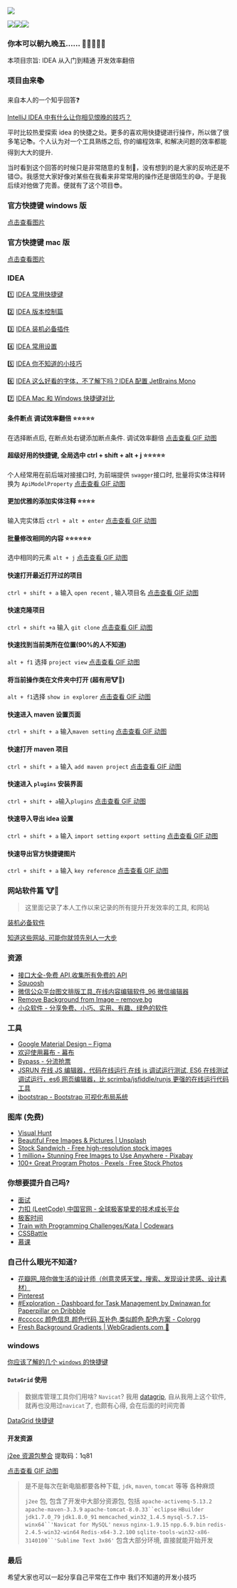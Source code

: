 ![](https://gitee.com/xiaoxiunique/picgo-image/raw/master/20200226114101.png)

![](https://img.shields.io/github/stars/xiaoxiunique/tool-tips?style=social)![](https://img.shields.io/github/forks/xiaoxiunique/tool-tips?style=social)![](https://img.shields.io/github/watchers/xiaoxiunique/tool-tips?style=social)

### 你本可以朝九晚五...... :poop::poop::poop::poop::poop:

本项目宗旨: IDEA 从入门到精通 开发效率翻倍

### 项目由来:books:
 
来自本人的一个知乎回答:question:

[IntelliJ IDEA 中有什么让你相见恨晚的技巧？](https://www.zhihu.com/question/300830746/answer/672248406?utm_source=wechat_session&utm_medium=social&utm_oi=794623637738123264&hb_wx_block=0)

平时比较热爱探索 idea 的快捷之处。更多的喜欢用快捷键进行操作，所以做了很多笔记:books:。个人认为对一个工具熟练之后, 你的编程效率, 和解决问题的效率都能得到大大的提升.

当时看到这个回答的时候只是非常随意的复制:grimacing:，没有想到的是大家的反响还是不错:blush:。我感觉大家好像对某些在我看来非常常用的操作还是很陌生的:sweat_smile:。于是我后续对他做了完善。便就有了这个项目:sunglasses:。

### 官方快捷键 windows 版

[点击查看图片](http://193.112.98.8/atomImg/ReferenceCard-1.png)

### 官方快捷键 mac 版

[点击查看图片](http://193.112.98.8/atomImg/ReferenceCardForMac-1.png)

### IDEA

:one: [IDEA 常用快捷键](https://atips.com/idea/IDEA%20%E5%B8%B8%E7%94%A8%E5%BF%AB%E6%8D%B7%E9%94%AE.html)

:two: ​[IDEA 版本控制篇](https://atips.cn/idea/IDEA%20%E7%89%88%E6%9C%AC%E6%8E%A7%E5%88%B6.html)

:three: [IDEA 装机必备插件](https://atips.cn/idea/IDEA%20%E8%A3%85%E6%9C%BA%E5%BF%85%E5%A4%87%E6%8F%92%E4%BB%B6.html)

:four: [IDEA 常用设置](https://atips.cn/idea/IDEA%20%E5%B8%B8%E7%94%A8%E8%AE%BE%E7%BD%AE.html)

:five: ​[IDEA 你不知道的小技巧](https://github.com/xiaoxiunique/idea-tips/blob/master/IDEA%20%E4%BD%A0%E4%B8%8D%E7%9F%A5%E9%81%93%E7%9A%84%E5%B0%8F%E6%8A%80%E5%B7%A7.md)

:six: [IDEA 这么好看的字体，不了解下吗？IDEA 配置 JetBrains Mono](https://atips.cn/idea/IDEA%20新字体%20JetBrainsMono.html)

:seven: [IDEA Mac 和 Windows 快捷键对比](https://atips.cn/idea/IDEA%20Windows%20Mac%20%E5%BF%AB%E6%8D%B7%E9%94%AE%E5%AF%B9%E6%AF%94.html)

#### 条件断点 调试效率翻倍 :star::star::star::star::star:

在选择断点后, 在断点处右键添加断点条件. 调试效率翻倍 [点击查看 GIF 动图](http://193.112.98.8/atomImg/key/debug-breakpoint.gif)

#### 超级好用的快捷键, 全局选中 ctrl + shift + alt + j :star::star::star::star::star:

个人经常用在前后端对接接口时, 为前端提供 `swagger`接口时, 批量将实体注释转换为 `ApiModelProperty` [点击查看 GIF 动图](http://193.112.98.8/atomImg/key/ctrl_alt_shift_j.gif)

#### 更加优雅的添加实体注释 :star::star::star::star:

输入完实体后 `ctrl + alt + enter` [点击查看 GIF 动图](http://193.112.98.8/atomImg/key/ctrl_alt_enter.gif)

#### 批量修改相同的内容 :star::star::star::star::star::star:

选中相同的元素 `alt + j` [点击查看 GIF 动图](http://193.112.98.8/atomImg/key/alt_j_batch_update.gif)

#### 快速打开最近打开过的项目

`ctrl + shift + a` 输入 `open recent` , 输入项目名 [点击查看 GIF 动图](http://193.112.98.8/atomImg/key/ctrl_shift_a_open_recent_project.gif)

#### 快速克隆项目

`ctrl + shift +a` 输入 `git clone` [点击查看 GIF 动图](http://193.112.98.8/atomImg/key/ctrl_shift_a_git_clone.gif)

#### 快速找到当前类所在位置(90%的人不知道)

`alt + f1` 选择 `project view` [点击查看 GIF 动图](http://193.112.98.8/atomImg/key/ctrl_f1_class_position.gif)

#### 将当前操作类在文件夹中打开 (**超有用:cow::beer:**)

`alt + f1`选择 `show in explorer` [点击查看 GIF 动图](http://193.112.98.8/atomImg/key/ctrl_f1_show_in_explorer.gif)

#### 快速进入 maven 设置页面

`ctrl + shift + a` 输入`maven setting` [点击查看 GIF 动图](http://193.112.98.8/atomImg/key/fast-open-maven-setting.gif)

#### 快速打开 maven 项目

`ctrl + shift + a` 输入 `add maven project` [点击查看 GIF 动图](http://193.112.98.8/atomImg/key/fast-open-add-maven-project.gif)

#### 快速进入 `plugins` 安装界面

`ctrl + shift + a`输入`plugins` [点击查看 GIF 动图](http://193.112.98.8/atomImg/key/fast-open-plugins.gif)

#### 快速导入导出 idea 设置

`ctrl + shift + a` 输入 `import setting` `export setting` [点击查看 GIF 动图](http://193.112.98.8/atomImg/key/fast-import-setting-and-export-setting.gif)

#### 快速导出官方快捷键图片

`ctrl + shift + a` 输入 `key reference` [点击查看 GIF 动图](http://193.112.98.8/atomImg/key/fast-import-key-reference.gif)

### 网站软件篇 :cow::beer:

> 这里面记录了本人工作以来记录的所有提升开发效率的工具, 和网站

[装机必备软件](https://github.com/xiaoxiunique/tool-tips/blob/master/tool/%E8%A3%85%E6%9C%BA%E5%BF%85%E5%A4%87%E8%BD%AF%E4%BB%B6.md)

[知道这些网站, 可能你就领先别人一大步](https://github.com/xiaoxiunique/tool-tips/blob/master/tool/%E4%BC%98%E7%A7%80%E7%BD%91%E7%AB%99%E5%90%88%E9%9B%86.md)

### 资源

- [接口大全-免费 API,收集所有免费的 API](https://www.free-api.com/)
- [Squoosh](https://squoosh.app/)
- [微信公众平台图文排版工具\_在线内容编辑软件\_96 微信编辑器](http://bj.96weixin.com/)
- [Remove Background from Image – remove.bg](https://www.remove.bg/)
- [小众软件 - 分享免费、小巧、实用、有趣、绿色的软件](https://www.appinn.com/)

### 工具

- [Google Material Design – Figma](https://www.figma.com/file/rwpqtFgjkIjvIoysCe25in/Google-Material-Design)
- [欢迎使用幕布 - 幕布](https://mubu.com/doccDJiQor7Bw)
- [Bypass - 分流抢票](https://www.bypass.cn/)
- [JSRUN 在线 JS 编辑器，代码在线运行,在线 js 调试运行测试, ES6 在线测试调试运行，es6 网页编辑器，比 scrimba/jsfiddle/runjs 更强的在线运行代码工具](http://jsrun.pro/)
- [ibootstrap - Bootstrap 可视化布局系统](http://www.ibootstrap.cn/)

### 图库 (免费)

- [Visual Hunt](https://visualhunt.com/)
- [Beautiful Free Images & Pictures | Unsplash](https://unsplash.com/)
- [Stock Sandwich - Free high-resolution stock images](https://stocksandwich.com/)
- [1 million+ Stunning Free Images to Use Anywhere - Pixabay](https://pixabay.com/)
- [100+ Great Program Photos · Pexels · Free Stock Photos](https://www.pexels.com/search/program/)

### 你想要提升自己吗?

- [面试](https://www.nowcoder.com/3134056)
- [力扣 (LeetCode) 中国官网 - 全球极客挚爱的技术成长平台](https://leetcode-cn.com/)
- [极客时间](https://time.geekbang.org/)
- [Train with Programming Challenges/Kata | Codewars](https://www.codewars.com/join)
- [CSSBattle](https://cssbattle.dev/)
- [慕课](http://www.imooc.com)

### 自己什么眼光不知道?

- [花瓣网\_陪你做生活的设计师（创意灵感天堂，搜索、发现设计灵感、设计素材）](https://huaban.com/)
- [Pinterest](https://www.pinterest.com/)
- [#Exploration - Dashboard for Task Management by Dwinawan for Paperpillar on Dribbble](https://dribbble.com/shots/6816310--Exploration-Dashboard-for-Task-Management)
- [#cccccc 颜色信息,颜色代码,互补色,类似颜色,配色方案 - Colorgg](https://www.colorgg.com/cccccc)
- [Fresh Background Gradients | WebGradients.com 💎](https://webgradients.com/)

### windows

[你应该了解的几个 `windows` 的快捷键]()

#### `DataGrid` 使用

> 数据库管理工具你们用啥? `Navicat`? 我用 [datagrip](https://www.jetbrains.com/datagrip), 自从我用上这个软件, 就再也没用过`navicat`了, 也颇有心得, 会在后面的时间完善

[DataGrid 快捷键](https://github.com/xiaoxiunique/tool-tips/blob/master/GridFlow%20%E5%BF%AB%E6%8D%B7%E9%94%AE.md)

#### 开发资源

[j2ee 资源包整合](https://pan.baidu.com/s/1AF93IgpHxQQlu1zAZwfE6A) 提取码：1q81

[点击查看 GIF 动图](http://images.atomblogs.com/20190912174544.png)

> 是不是每次在新电脑都要各种下载, `jdk`, `maven`, `tomcat` 等等 各种麻烦
>
> `j2ee` 包, 包含了开发中大部分资源包, 包括 `apache-activemq-5.13.2` `apache-maven-3.3.9` ` apache-tomcat-8.0.33``eclipse ` `HBuilder` `jdk1.7.0_79` `jdk1.8.0_91` `memcached_win32_1.4.5` ` mysql-5.7.15-winx64``'Navicat for MySQL' ` `nexus` `nginx-1.9.15` `npp.6.9.bin` `redis-2.4.5-win32-win64` `Redis-x64-3.2.100` ` sqlite-tools-win32-x86-3140100``'Sublime Text 3x86' ` 包含大部分环境, 直接就能开始开发

### 最后

希望大家也可以一起分享自己平常在工作中 我们不知道的开发小技巧

